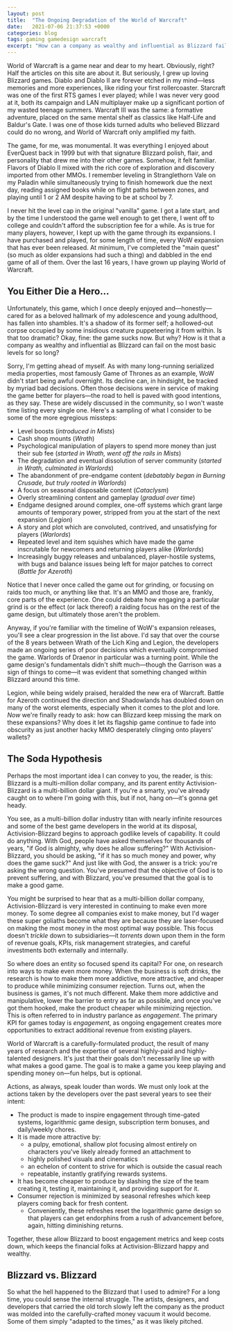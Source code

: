 ```yaml
---
layout: post
title:  "The Ongoing Degradation of the World of Warcraft"
date:   2021-07-06 21:37:53 +0000
categories: blog
tags: gaming gamedesign warcraft
excerpt: "How can a company as wealthy and influential as Blizzard fail to hit the mark on its flagship product so consistently?"
---
```


World of Warcraft is a game near and dear to my heart. Obviously, right? Half the articles on this site are about it. But seriously, I grew up loving Blizzard games. Diablo and Diablo II are forever etched in my mind—less memories and more experiences, like riding your first rollercoaster. Starcraft was one of the first RTS games I ever played; while I was never very good at it, both its campaign and LAN multiplayer make up a significant portion of my wasted teenage summers. Warcraft III was the same: a formative adventure, placed on the same mental shelf as classics like Half-Life and Baldur's Gate. I was one of those kids turned adults who believed Blizzard could do no wrong, and World of Warcraft only amplified my faith.

The game, for me, was monumental. It was everything I enjoyed about EverQuest back in 1999 but with that signature Blizzard polish, flair, and personality that drew me into their other games. Somehow, it felt familiar. Flavors of Diablo II mixed with the rich core of exploration and discovery imported from other MMOs. I remember leveling in Stranglethorn Vale on my Paladin while simultaneously trying to finish homework due the next day, reading assigned books while on flight paths between zones, and playing until 1 or 2 AM despite having to be at school by 7.

I never hit the level cap in the original "vanilla" game. I got a late start, and by the time I understood the game well enough to get there, I went off to college and couldn't afford the subscription fee for a while. As is true for many players, however, I kept up with the game through its expansions. I have purchased and played, for some length of time, every WoW expansion that has ever been released. At minimum, I've completed the "main quest" (so much as older expansions had such a thing) and dabbled in the end game of all of them. Over the last 16 years, I have grown up playing World of Warcraft.

## You Either Die a Hero...
Unfortunately, this game, which I once deeply enjoyed and—honestly—cared for as a beloved hallmark of my adolescence and young adulthood, has fallen into shambles. It's a shadow of its former self; a hollowed-out corpse occupied by some insidious creature puppeteering it from within. Is that too dramatic? Okay, fine: the game sucks now. But why? How is it that a company as wealthy and influential as Blizzard can fail on the most basic levels for so long?

Sorry, I'm getting ahead of myself. As with many long-running serialized media properties, most famously Game of Thrones as an example, WoW didn't start being awful overnight. Its decline can, in hindsight, be tracked by myriad bad decisions. Often those decisions were in service of making the game better for players—the road to hell is paved with good intentions, as they say. These are widely discussed in the community, so I won't waste time listing every single one. Here's a sampling of what I consider to be some of the more egregious missteps:

* Level boosts (_introduced in Mists_)
* Cash shop mounts (_Wrath_)
* Psychological manipulation of players to spend more money than just their sub fee (_started in Wrath, went off the rails in Mists_)
* The degradation and eventual dissolution of server community (_started in Wrath, culminated in Warlords_)
* The abandonment of pre-endgame content (_debatably began in Burning Crusade, but truly rooted in Warlords_)
* A focus on seasonal disposable content (_Cataclysm_)
* Overly streamlining content and gameplay (_gradual over time_)
* Endgame designed around complex, one-off systems which grant large amounts of temporary power, stripped from you at the start of the next expansion (_Legion_)
* A story and plot which are convoluted, contrived, and unsatisfying for players (_Warlords_)
* Repeated level and item squishes which have made the game inscrutable for newcomers and returning players alike (_Warlords_)
* Increasingly buggy releases and unbalanced, player-hostile systems, with bugs and balance issues being left for major patches to correct (_Battle for Azeroth_)

Notice that I never once called the game out for grinding, or focusing on raids too much, or anything like that. It's an MMO and those are, frankly, core parts of the experience. One could debate how engaging a particular grind is or the effect (or lack thereof) a raiding focus has on the rest of the game design, but ultimately those aren't the problem.

Anyway, if you're familiar with the timeline of WoW's expansion releases, you'll see a clear progression in the list above. I'd say that over the course of the 8 years between Wrath of the Lich King and Legion, the developers made an ongoing series of poor decisions which eventually compromised the game. Warlords of Draenor in particular was a turning point. While the game design's fundamentals didn't shift much—though the Garrison was a sign of things to come—it was evident that something changed within Blizzard around this time.

Legion, while being widely praised, heralded the new era of Warcraft. Battle for Azeroth continued the direction and Shadowlands has doubled down on many of the worst elements, especially when it comes to the plot and lore. _Now_ we're finally ready to ask: how can Blizzard keep missing the mark on these expansions? Why does it let its flagship game continue to fade into obscurity as just another hacky MMO desperately clinging onto players' wallets?

## The Soda Hypothesis

Perhaps the most important idea I can convey to you, the reader, is this: Blizzard is a multi-million dollar company, and its parent entity Activision-Blizzard is a multi-billion dollar giant. If you're a smarty, you've already caught on to where I'm going with this, but if not, hang on—it's gonna get heady.

You see, as a multi-billion dollar industry titan with nearly infinite resources and some of the best game developers in the world at its disposal, Activision-Blizzard begins to approach godlike levels of capability. It could do anything. With God, people have asked themselves for thousands of years, "if God is almighty, why does he allow suffering?" With Activision-Blizzard, you should be asking, "if it has so much money and power, why does the game suck?" And just like with God, the answer is a trick: you're asking the wrong question. You've presumed that the objective of God is to prevent suffering, and with Blizzard, you've presumed that the goal is to make a good game.

You might be surprised to hear that as a multi-billion dollar company, Activision-Blizzard is very interested in continuing to make even more money. To some degree all companies exist to make money, but I'd wager these super goliaths become what they are because they are laser-focused on making the most money in the most optimal way possible. This focus doesn't _trickle_ down to subsidiaries—it *torrents* down upon them in the form of revenue goals, KPIs, risk management strategies, and careful investments both externally and internally.

So where does an entity so focused spend its capital? For one, on research into ways to make even more money. When the business is soft drinks, the research is how to make them more addictive, more attractive, and cheaper to produce while minimizing consumer rejection. Turns out, when the business is games, it's not much different. Make them more addictive and manipulative, lower the barrier to entry as far as possible, and once you've got them hooked, make the product cheaper while minimizing rejection. This is often referred to in industry parlance as _engagement_. The primary KPI for games today is _engagement_, as ongoing engagement creates more opportunities to extract additional revenue from existing players.

World of Warcraft is a carefully-formulated product, the result of many years of research and the expertise of several highly-paid and highly-talented designers. It's just that their goals don't necessarily line up with what makes a good game. The goal is to make a game you keep playing and spending money on—fun helps, but is optional.

Actions, as always, speak louder than words. We must only look at the actions taken by the developers over the past several years to see their intent:

* The product is made to inspire engagement through time-gated systems, logarithmic game design, subscription term bonuses, and daily/weekly chores.
* It is made more attractive by: 
    - a pulpy, emotional, shallow plot focusing almost entirely on characters you've likely already formed an attachment to
    - highly polished visuals and cinematics
    - an echelon of content to strive for which is outside the casual reach
    - repeatable, instantly gratifying rewards systems.
* It has become cheaper to produce by slashing the size of the team creating it, testing it, maintaining it, and providing support for it.
* Consumer rejection is minimized by seasonal refreshes which keep players coming back for fresh content. 
    - Conveniently, these refreshes reset the logarithmic game design so that players can get endorphins from a rush of advancement before, again, hitting diminishing returns.

Together, these allow Blizzard to boost engagement metrics and keep costs down, which keeps the financial folks at Activision-Blizzard happy and wealthy.

## Blizzard vs. Blizzard 

So what the hell happened to the Blizzard that I used to admire? For a long time, you could sense the internal struggle. The artists, designers, and developers that carried the old torch slowly left the company as the product was molded into the carefully-crafted money vacuum it would become. Some of them simply "adapted to the times," as it was likely pitched.